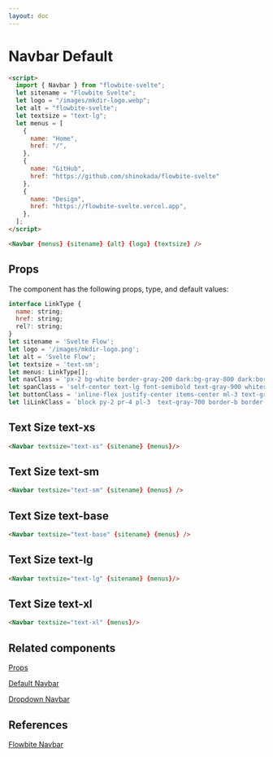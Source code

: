 ```yaml
---
layout: doc
---
```


<script>
  import { Navbar }from '$lib/index';
  let sitename = "Flowbite Svelte";
  let menus = [
    {
      name: "Home",
      href: "/"
    },
    {
      name: "GitHub",
      href: "https://github.com/shinokada/flowbite-svelte"
    },
    {
      name: "Design",
      href: "https://flowbite-svelte.vercel.app"
    },
  ];
</script>

<h1 class="text-3xl w-full dark:text-white py-8">Navbar Default</h1>


```html
<script>
  import { Navbar } from "flowbite-svelte";
  let sitename = "Flowbite Svelte";
  let logo = "/images/mkdir-logo.webp";
  let alt = "flowbite-svelte";
  let textsize = "text-lg";
  let menus = [
    {
      name: "Home",
      href: "/",
    },
    {
      name: "GitHub",
      href: "https://github.com/shinokada/flowbite-svelte"
    },
    {
      name: "Design",
      href: "https://flowbite-svelte.vercel.app",
    },
  ];
</script>

<Navbar {menus} {sitename} {alt} {logo} {textsize} />
```

<h2 class="text-2xl w-full dark:text-white py-8">Props</h2>

<p class="dark:text-white py-4 text-lg">The component has the following props, type, and default values:</p>

```js
interface LinkType {
  name: string;
  href: string;
  rel?: string;
}
let sitename = 'Svelte Flow';
let logo = '/images/mkdir-logo.png';
let alt = 'Svelte Flow';
let textsize = 'text-sm';
let menus: LinkType[];
let navClass = 'px-2 bg-white border-gray-200 dark:bg-gray-800 dark:border-gray-700';
let spanClass = 'self-center text-lg font-semibold text-gray-900 whitespace-nowrap dark:text-white';
let buttonClass = 'inline-flex justify-center items-center ml-3 text-gray-400 rounded-lg md:hidden hover:text-gray-900 focus:outline-none focus:ring-2 focus:ring-blue-300 dark:text-gray-400 dark:hover:text-white dark:focus:ring-gray-500';
let liLinkClass = `block py-2 pr-4 pl-3  text-gray-700 border-b border-gray-100 hover:bg-gray-50 md:hover:bg-transparent md:border-0 md:hover:text-blue-700 md:p-0 dark:text-gray-400 dark:hover:text-white dark:border-gray-700 dark:hover:bg-gray-700 md:dark:hover:bg-transparent ${textsize}`;
```

<h2 class="text-lg dark:text-white py-8">Text Size text-xs</h2>

```html
<Navbar textsize="text-xs" {sitename} {menus}/>
```

<div class="container w-full rounded-xl my-4 mx-auto bg-gradient-to-r bg-white dark:bg-gray-900 border border-gray-200 dark:border-gray-700 p-2 sm:p-6">
<Navbar textsize="text-xs" {sitename} {menus}/>
</div>

<h2 class="text-lg dark:text-white py-8">Text Size text-sm</h2>

```html
<Navbar textsize="text-sm" {sitename} {menus} />
```

<div class="container w-full rounded-xl my-4 mx-auto bg-gradient-to-r bg-white dark:bg-gray-900 border border-gray-200 dark:border-gray-700 p-2 sm:p-6">
<Navbar textsize="text-sm" {sitename} {menus}/>
</div>

<h2 class="text-lg dark:text-white py-8">Text Size text-base</h2>

```html
<Navbar textsize="text-base" {sitename} {menus} />
```

<div class="container w-full rounded-xl my-4 mx-auto bg-gradient-to-r bg-white dark:bg-gray-900 border border-gray-200 dark:border-gray-700 p-2 sm:p-6">
<Navbar textsize="text-base" {sitename} {menus}/>
</div>

<h2 class="text-lg dark:text-white py-8">Text Size text-lg</h2>

```html
<Navbar textsize="text-lg" {sitename} {menus}/>
```

<div class="container w-full rounded-xl my-4 mx-auto bg-gradient-to-r bg-white dark:bg-gray-900 border border-gray-200 dark:border-gray-700 p-2 sm:p-6">
<Navbar textsize="text-lg" {sitename} {menus}/>
</div>

<h2 class="text-lg dark:text-white py-8">Text Size text-xl</h2>

```html
<Navbar textsize="text-xl" {menus}/>
```

<div class="container w-full rounded-xl my-4 mx-auto bg-gradient-to-r bg-white dark:bg-gray-900 border border-gray-200 dark:border-gray-700 p-2 sm:p-6">
<Navbar textsize="text-xl" {sitename} {menus} />
</div>

<h2 class="text-2xl w-full dark:text-white py-8">Related components</h2>

<p class="dark:text-white text-lg w-full"><a href="https://flowbite-svelte.vercel.app/navbars/props" class="text-blue-600 hover:underline dark:text-blue-500">Props</a></p>

<p class="dark:text-white text-lg w-full"><a href="https://flowbite-svelte.vercel.app/navbars/default" class="text-blue-600 hover:underline dark:text-blue-500">Default Navbar</a></p>

<p class="dark:text-white text-lg w-full"><a href="https://flowbite-svelte.vercel.app/navbars/dropdown" class="text-blue-600 hover:underline dark:text-blue-500">Dropdown Navbar</a></p>

<h2 class="text-2xl w-full dark:text-white py-8">References</h2>

<p class="dark:text-white text-lg"><a href="https://flowbite.com/docs/components/navbar/" target="_blank" class="text-blue-600 hover:underline dark:text-blue-500">Flowbite Navbar</a></p>